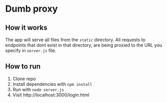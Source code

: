# Dumb proxy

How it works
------------

The app will serve all files from the `static` directory. All requests to endpoints that dont exist in that directory, are being proxied to the URL you specify in `server.js` file.

How to run
----------

1. Clone repo
2. Install dependencies with `npm install`
3. Run with `node server.js`
4. Visit http://localhost:3000/login.html
